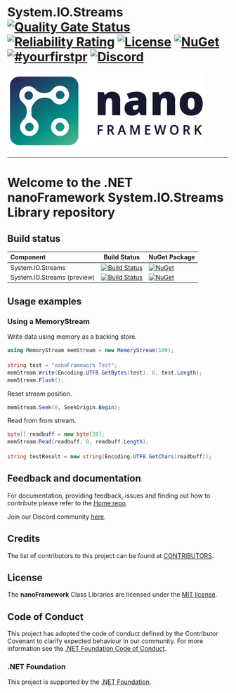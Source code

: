 # System.IO.Streams[![Quality Gate Status](https://sonarcloud.io/api/project_badges/measure?project=nanoframework_System.IO.Streams&metric=alert_status)](https://sonarcloud.io/dashboard?id=nanoframework_System.IO.Streams) [![Reliability Rating](https://sonarcloud.io/api/project_badges/measure?project=nanoframework_System.IO.Streams&metric=reliability_rating)](https://sonarcloud.io/dashboard?id=nanoframework_System.IO.Streams) [![License](https://img.shields.io/badge/License-MIT-blue.svg)](LICENSE) [![NuGet](https://img.shields.io/nuget/dt/nanoFramework.System.IO.Streams.svg?label=NuGet&style=flat&logo=nuget)](https://www.nuget.org/packages/nanoFramework.System.IO.Streams/) [![#yourfirstpr](https://img.shields.io/badge/first--timers--only-friendly-blue.svg)](https://github.com/nanoframework/Home/blob/main/CONTRIBUTING.md) [![Discord](https://img.shields.io/discord/478725473862549535.svg?logo=discord&logoColor=white&label=Discord&color=7289DA)](https://discord.gg/gCyBu8T)

![nanoFramework logo](https://raw.githubusercontent.com/nanoframework/Home/main/resources/logo/nanoFramework-repo-logo.png)

-----

# Welcome to the .NET **nanoFramework** System.IO.Streams Library repository

## Build status

| Component | Build Status | NuGet Package |
|:-|---|---|
| System.IO.Streams | [![Build Status](https://dev.azure.com/nanoframework/System.IO.Streams/_apis/build/status/nanoframework.System.IO.Streams?repoName=nanoframework%2FSystem.IO.Streams&branchName=main)](https://dev.azure.com/nanoframework/System.IO.Streams/_build/latest?definitionId=74&repoName=nanoframework%2FSystem.IO.Streams&branchName=main) | [![NuGet](https://img.shields.io/nuget/v/nanoFramework.System.IO.Streams.svg?label=NuGet&style=flat&logo=nuget)](https://www.nuget.org/packages/nanoFramework.System.IO.Streams/) |
| System.IO.Streams (preview) | [![Build Status](https://dev.azure.com/nanoframework/System.IO.Streams/_apis/build/status/nanoframework.System.IO.Streams?repoName=nanoframework%2FSystem.IO.Streams&branchName=develop)](https://dev.azure.com/nanoframework/System.IO.Streams/_build/latest?definitionId=74&repoName=nanoframework%2FSystem.IO.Streams&branchName=develop) | [![NuGet](https://img.shields.io/nuget/vpre/nanoFramework.System.IO.Streams.svg?label=NuGet&style=flat&logo=nuget)](https://www.nuget.org/packages/nanoFramework.System.IO.Streams/) |

## Usage examples

### Using a MemoryStream

Write data using memory as a backing store.

```csharp
using MemoryStream memStream = new MemoryStream(100);

string test = "nanoFramework Test";
memStream.Write(Encoding.UTF8.GetBytes(test), 0, test.Length);
memStream.Flush();
```

Reset stream position.

```csharp
memStream.Seek(0, SeekOrigin.Begin);
```

Read from from stream.

```csharp
byte[] readbuff = new byte[20];
memStream.Read(readbuff, 0, readbuff.Length);

string testResult = new string(Encoding.UTF8.GetChars(readbuff));
```

## Feedback and documentation

For documentation, providing feedback, issues and finding out how to contribute please refer to the [Home repo](https://github.com/nanoframework/Home).

Join our Discord community [here](https://discord.gg/gCyBu8T).

## Credits

The list of contributors to this project can be found at [CONTRIBUTORS](https://github.com/nanoframework/Home/blob/main/CONTRIBUTORS.md).

## License

The **nanoFramework** Class Libraries are licensed under the [MIT license](LICENSE.md).

## Code of Conduct

This project has adopted the code of conduct defined by the Contributor Covenant to clarify expected behaviour in our community.
For more information see the [.NET Foundation Code of Conduct](https://dotnetfoundation.org/code-of-conduct).

### .NET Foundation

This project is supported by the [.NET Foundation](https://dotnetfoundation.org).
